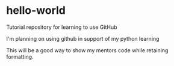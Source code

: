 # hello-world
Tutorial repository for learning to use GitHub

I'm planning on using github in support of my python learning

This will be a good way to show my mentors code while retaining formatting. 

